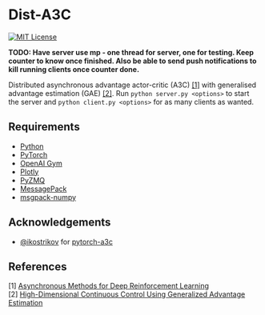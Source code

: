 Dist-A3C
========
[![MIT License](https://img.shields.io/badge/license-MIT-blue.svg)](LICENSE.md)

**TODO: Have server use mp - one thread for server, one for testing. Keep counter to know once finished. Also be able to send push notifications to kill running clients once counter done.**

Distributed asynchronous advantage actor-critic (A3C) [[1]](#references) with generalised advantage estimation (GAE) [[2]](#references). Run `python server.py <options>` to start the server and `python client.py <options>` for as many clients as wanted.

Requirements
------------

- [Python](https://www.python.org/)
- [PyTorch](http://pytorch.org/)
- [OpenAI Gym](https://gym.openai.com/)
- [Plotly](https://plot.ly/python/)
- [PyZMQ](https://github.com/zeromq/pyzmq)
- [MessagePack](http://msgpack.org/)
- [msgpack-numpy](https://github.com/lebedov/msgpack-numpy)

Acknowledgements
----------------

- [@ikostrikov](https://github.com/ikostrikov) for [pytorch-a3c](https://github.com/ikostrikov/pytorch-a3c)

References
----------

[1] [Asynchronous Methods for Deep Reinforcement Learning](http://arxiv.org/abs/1602.01783)  
[2] [High-Dimensional Continuous Control Using Generalized Advantage Estimation](https://arxiv.org/abs/1506.02438)  
